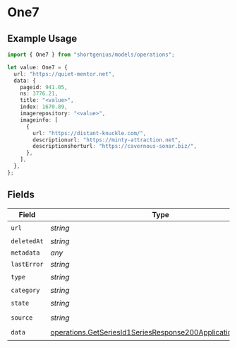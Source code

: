 # One7

## Example Usage

```typescript
import { One7 } from "shortgenius/models/operations";

let value: One7 = {
  url: "https://quiet-mentor.net",
  data: {
    pageid: 941.05,
    ns: 3776.21,
    title: "<value>",
    index: 1670.89,
    imagerepository: "<value>",
    imageinfo: [
      {
        url: "https://distant-knuckle.com/",
        descriptionurl: "https://minty-attraction.net",
        descriptionshorturl: "https://cavernous-sonar.biz/",
      },
    ],
  },
};
```

## Fields

| Field                                                                                                                                      | Type                                                                                                                                       | Required                                                                                                                                   | Description                                                                                                                                |
| ------------------------------------------------------------------------------------------------------------------------------------------ | ------------------------------------------------------------------------------------------------------------------------------------------ | ------------------------------------------------------------------------------------------------------------------------------------------ | ------------------------------------------------------------------------------------------------------------------------------------------ |
| `url`                                                                                                                                      | *string*                                                                                                                                   | :heavy_check_mark:                                                                                                                         | N/A                                                                                                                                        |
| `deletedAt`                                                                                                                                | *string*                                                                                                                                   | :heavy_minus_sign:                                                                                                                         | N/A                                                                                                                                        |
| `metadata`                                                                                                                                 | *any*                                                                                                                                      | :heavy_minus_sign:                                                                                                                         | N/A                                                                                                                                        |
| `lastError`                                                                                                                                | *string*                                                                                                                                   | :heavy_minus_sign:                                                                                                                         | N/A                                                                                                                                        |
| `type`                                                                                                                                     | *string*                                                                                                                                   | :heavy_check_mark:                                                                                                                         | N/A                                                                                                                                        |
| `category`                                                                                                                                 | *string*                                                                                                                                   | :heavy_minus_sign:                                                                                                                         | N/A                                                                                                                                        |
| `state`                                                                                                                                    | *string*                                                                                                                                   | :heavy_check_mark:                                                                                                                         | N/A                                                                                                                                        |
| `source`                                                                                                                                   | *string*                                                                                                                                   | :heavy_check_mark:                                                                                                                         | N/A                                                                                                                                        |
| `data`                                                                                                                                     | [operations.GetSeriesId1SeriesResponse200ApplicationJSONData](../../models/operations/getseriesid1seriesresponse200applicationjsondata.md) | :heavy_check_mark:                                                                                                                         | N/A                                                                                                                                        |